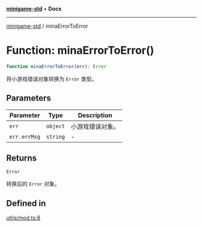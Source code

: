 [**minigame-std**](../README.md) • **Docs**

***

[minigame-std](../README.md) / minaErrorToError

# Function: minaErrorToError()

```ts
function minaErrorToError(err): Error
```

将小游戏错误对象转换为 `Error` 类型。

## Parameters

| Parameter | Type | Description |
| ------ | ------ | ------ |
| `err` | `object` | 小游戏错误对象。 |
| `err.errMsg` | `string` | - |

## Returns

`Error`

转换后的 `Error` 对象。

## Defined in

[utils/mod.ts:8](https://github.com/JiangJie/minigame-std/blob/baaa9364b1809237ffe9720be3ef4dba617567c9/src/std/utils/mod.ts#L8)

